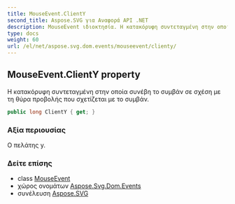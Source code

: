 ```yaml
---
title: MouseEvent.ClientY
second_title: Aspose.SVG για Αναφορά API .NET
description: MouseEvent ιδιοκτησία. Η κατακόρυφη συντεταγμένη στην οποία συνέβη το συμβάν σε σχέση με τη θύρα προβολής που σχετίζεται με το συμβάν.
type: docs
weight: 60
url: /el/net/aspose.svg.dom.events/mouseevent/clienty/
---
```

## MouseEvent.ClientY property

Η κατακόρυφη συντεταγμένη στην οποία συνέβη το συμβάν σε σχέση με τη θύρα προβολής που σχετίζεται με το συμβάν.

```csharp
public long ClientY { get; }
```

### Αξία περιουσίας

Ο πελάτης y.

### Δείτε επίσης

* class [MouseEvent](../)
* χώρος ονομάτων [Aspose.Svg.Dom.Events](../../mouseevent/)
* συνέλευση [Aspose.SVG](../../../)


